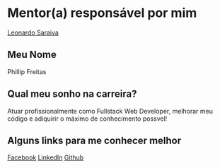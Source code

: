 # Mentor(a) responsável por mim

[Leonardo Saraiva](/mentores/perfis/leonardo_saraiva.md)

## Meu Nome

Phillip Freitas 

## Qual meu sonho na carreira?

Atuar profissionalmente como Fullstack Web Developer, melhorar meu código e adiquirir o máximo de conhecimento possvel! 

## Alguns links para me conhecer melhor

[Facebook](https://www.facebook.com/phillip.jonathan.94)
[LinkedIn](https://br.linkedin.com/in/freitas-phillip-5b738a90)
[Github](https://github.com/phillip18)

